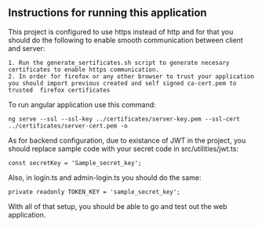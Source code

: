 ## Instructions for running this application

This project is configured to use https instead of http and for that you should do the following to enable smooth communication between client and server:

    1. Run the generate_sertificates.sh script to generate necesary certificates to enable https communication.
    2. In order for firefox or any other browser to trust your application you should import previous created and self signed ca-cert.pem to trusted  firefox certificates

To run angular application use this command:

    ng serve --ssl --ssl-key ../certificates/server-key.pem --ssl-cert ../certificates/server-cert.pem -o

As for backend configuration, due to existance of JWT in the project, you should replace sample code with your secret code in src/utilities/jwt.ts:

    const secretKey = 'Sample_secret_key'; 
Also, in login.ts and admin-login.ts you should do the same:

    private readonly TOKEN_KEY = 'sample_secret_key';

With all of that setup, you should be able to go and test out the web application.



